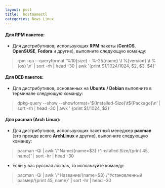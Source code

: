 ```yaml
---
layout: post
title:  hostnamectl
categories: News Linux
---
```


#### Для RPM пакетов:

- Для дистрибутивов, использующих **RPM** пакеты (**CentOS**, **OpenSUSE**, **Fedora** и другие), 
выполните следующую команду:

>rpm -qa --queryformat '%10{size} - %-25{name} \t %{version} \t %{os} \n' | sort -rh | head -30 
> | awk '{print $1/1024/1024, $2, $3, $4}'

#### Для DEB пакетов: 

- Для дистрибутивов, основанных на **Ubuntu / Debian** выполните в терминале следующую команду:

>dpkg-query --show --showformat='${Installed-Size}\t${Package}\n' | sort -rh | head -30 | awk '
> {print $1/1024, $2}'

#### Для pacman (Arch Linux):

- Для дистрибутивов, использующих пакетный менеджер **pacman** (это прежде всего **ArchLinux** и 
другие), выполните следующую команду:

>pacman -Qi | awk '/^Name/{name=$3} /^Installed Size/{print $4$5, name}' | sort -hr | head -30

- Если у вас русская локаль, то используйте команду:

>pacman -Qi | awk '/^Название/{name=$3} /^Установленный размер/{print $4$5, name}' | sort -hr | 
> head -30
